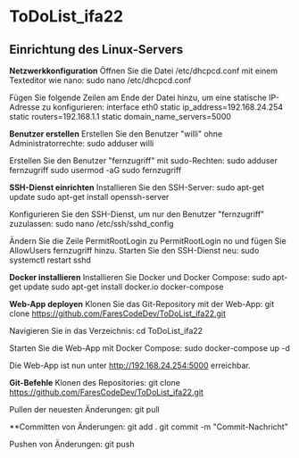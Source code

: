 # ToDoList_ifa22 

## Einrichtung des Linux-Servers
 **Netzwerkkonfiguration**
Öffnen Sie die Datei /etc/dhcpcd.conf mit einem Texteditor wie nano:
sudo nano /etc/dhcpcd.conf

Fügen Sie folgende Zeilen am Ende der Datei hinzu, um eine statische IP-Adresse zu konfigurieren:
interface eth0
static ip_address=192.168.24.254
static routers=192.168.1.1
static domain_name_servers=5000


**Benutzer erstellen**
Erstellen Sie den Benutzer "willi" ohne Administratorrechte:
sudo adduser willi

Erstellen Sie den Benutzer "fernzugriff" mit sudo-Rechten:
sudo adduser fernzugriff
sudo usermod -aG sudo fernzugriff

**SSH-Dienst einrichten**
Installieren Sie den SSH-Server:
sudo apt-get update
sudo apt-get install openssh-server

Konfigurieren Sie den SSH-Dienst, um nur den Benutzer "fernzugriff" zuzulassen:
sudo nano /etc/ssh/sshd_config

Ändern Sie die Zeile PermitRootLogin zu PermitRootLogin no und fügen Sie AllowUsers fernzugriff hinzu.
Starten Sie den SSH-Dienst neu:
sudo systemctl restart sshd

**Docker installieren**
Installieren Sie Docker und Docker Compose:
sudo apt-get update
sudo apt-get install docker.io docker-compose

**Web-App deployen**
Klonen Sie das Git-Repository mit der Web-App:
git clone https://github.com/FaresCodeDev/ToDoList_ifa22.git

Navigieren Sie in das Verzeichnis:
cd ToDoList_ifa22

Starten Sie die Web-App mit Docker Compose:
sudo docker-compose up -d

Die Web-App ist nun unter http://192.168.24.254:5000 erreichbar.

**Git-Befehle**
Klonen des Repositories:
git clone https://github.com/FaresCodeDev/ToDoList_ifa22.git

Pullen der neuesten Änderungen:
git pull

**Committen von Änderungen:
git add .
git commit -m "Commit-Nachricht"

Pushen von Änderungen:
git push